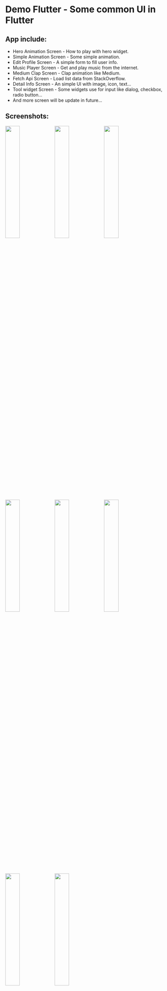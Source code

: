 # Demo Flutter - Some common UI in Flutter

## App include:

* Hero Animation Screen - How to play with hero widget.
* Simple Animation Screen - Some simple animation.
* Edit Profile Screen - A simple form to fill user info.
* Music Player Screen - Get and play music from the internet.
* Medium Clap Screen - Clap animation like Medium.
* Fetch Api Screen - Load list data from StackOverflow.
* Detail Info Screen - An simple UI with image, icon, text...
* Tool widget Screen - Some widgets use for input like dialog, checkbox, radio button...
* And more screen will be update in future...

## Screenshots:

<img src="https://raw.githubusercontent.com/duytq94/demo-flutter/master/ScreenShots/HeroAnimation.gif" height="30%" width="30%">
<img src="https://raw.githubusercontent.com/duytq94/demo-flutter/master/ScreenShots/Animation.jpg" height="30%" width="30%">
<img src="https://raw.githubusercontent.com/duytq94/demo-flutter/master/ScreenShots/EditProfile.jpg" height="30%" width="30%">
<img src="https://raw.githubusercontent.com/duytq94/demo-flutter/master/ScreenShots/MusicPlayer.jpg" height="30%" width="30%">
<img src="https://raw.githubusercontent.com/duytq94/demo-flutter/master/ScreenShots/MediumClap.gif" height="30%" width="30%">
<img src="https://raw.githubusercontent.com/duytq94/demo-flutter/master/ScreenShots/FetchApi.jpg" height="30%" width="30%">
<img src="https://raw.githubusercontent.com/duytq94/demo-flutter/master/ScreenShots/DetailInfo.jpg" height="30%" width="30%">
<img src="https://raw.githubusercontent.com/duytq94/demo-flutter/master/ScreenShots/ToolWidget.jpg" height="30%" width="30%">
